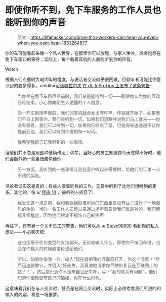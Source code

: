 # 即使你听不到，免下车服务的工作人员也能听到你的声音

> 原文：<https://lifehacker.com/drive-thru-workers-can-hear-you-even-when-you-cant-hear-1833264877>

你的车可能看起来像一个私人世界，在那里你可以放屁，与家人争吵，或者抱怨在免下车窗口的等待；实际上，每个戴着耳机的人都能听到你的声音。

Watch

根据人们点餐时大喊大叫的程度，与说话者交流似乎很困难，但倾听者可能比你意识到的要多得多。redditor[u/筛糠拉尔夫](https://www.reddit.com/user/wreckinitralph) [在 r/LifeProTips 上发布了这条警告](https://www.reddit.com/r/LifeProTips/comments/b088fw/lpt_when_youre_sitting_at_a_drivethru_speaker_we/):

> 当你坐在免下车扬声器前时，我们总是能听到一切——即使你认为你的互动已经结束。小心你向陌生人透露的个人信息。
> 
> 你一开车到扬声器前，我们的耳机就会发出哔哔声，传输就开始了。如果我们不马上回答你，我们会听到一切。如果我们道歉并说我们马上就来——你没有等着，我们可以听到一切。如果你已经点了菜，但是得来速通道不让你提前到达，我们可以听到你说的每一句话。
> 
> 我希望我能忘记我听到的一些事情。

但他们并不总是用这种伎俩作恶；偶尔，当好心的员工知道你今天过得不好时，他们会额外扔一些番茄酱包给你:

> 另一方面，我听到的一些事情让我在客户听起来需要时，给他们的订单一点不错的奖励。

评论者证实这是真的；有些人做着同样的工作，无意中听到了比他们想听到的更多。其他的，像 u/ [传染 10](https://www.reddit.com/user/infectious10) ，被听的人拆穿了:

> 我发现这一点之前，我和我姐姐就塔可钟的东西里是否有豆子进行了一场激烈的争论，当时一名工作人员走过来通过扬声器告诉我们谁是对的。我们俩都非常尴尬，因为他们根本不掩饰自己的笑声

再往下，还有另一个关于员工的警告，他们可以从 u/ [Steve90000](https://www.reddit.com/user/Steve90000) 看到你的私人想法——小心聊天框:

> 这也适用于任何类型的支持聊天。无论你输入什么，即使你不按回车键，也会在你输入的时候直接传送给他们。
> 
> 所以，如果你像我一样，输入“现在就把我的互联网打开，你这个混蛋！”然后迅速删除它，并键入“好先生，我真诚地请求你尽快恢复我在互联网上的帖子！”，然后意识到你不是来自世纪中叶，写下“我的联系有问题”，他们知道你很难调节自己的情绪，你在什么时代。

这意味着我们在与人交流时，甚至是在网上交流时，实际上必须考虑我们所说的和输入的内容。真是一场噩梦。
